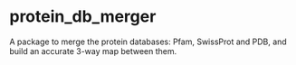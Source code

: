 protein_db_merger
=================

A package to merge the protein databases: Pfam, SwissProt and PDB, and build an accurate 3-way map between them.
